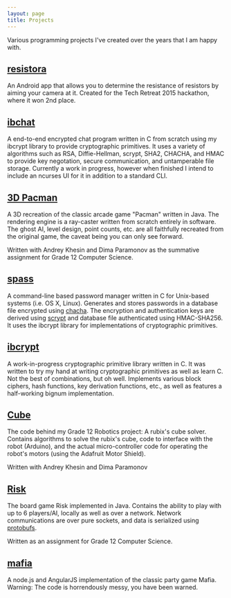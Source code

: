```yaml
---
layout: page
title: Projects
---
```


Various programming projects I've created over the years that I am happy with.

[resistora](https://github.com/iburinoc/resistora)
---
An Android app that allows you to determine the resistance of resistors by
aiming your camera at it.  Created for the Tech Retreat 2015 hackathon, where
it won 2nd place.

[ibchat](https://github.com/iburinoc/ibchat)
---
A end-to-end encrypted chat program written in C from scratch using my ibcrypt
library to provide cryptographic primitives.  It uses a variety of algorithms
such as RSA, Diffie-Hellman, scrypt, SHA2, CHACHA, and HMAC to provide key
negotation, secure communication, and untamperable file storage.  Currently
a work in progress, however when finished I intend to include an ncurses UI
for it in addition to a standard CLI.

[3D Pacman](https://github.com/iburinoc/3D-Pacman)
---
A 3D recreation of the classic arcade game "Pacman" written in Java.
The rendering engine is a ray-caster written from scratch entirely in software.
The ghost AI, level design, point counts, etc. are all faithfully recreated from
the original game, the caveat being you can only see forward.

Written with Andrey Khesin and Dima Paramonov as the summative assignment for
Grade 12 Computer Science.

[spass](https://github.com/iburinoc/spass)
---
A command-line based password manager written in C for Unix-based systems
(i.e. OS X, Linux).
Generates and stores passwords in a database file encrypted using
[chacha](http://cr.yp.to/chacha/chacha-20080128.pdf).
The encryption and authentication keys are derived using
[scrypt](http://www.tarsnap.com/scrypt.html)
and database file authenticated using HMAC-SHA256.
It uses the ibcrypt library for implementations of cryptographic primitives.

[ibcrypt](https://github.com/iburinoc/ibcrypt)
---
A work-in-progress cryptographic primitive library written in C.
It was written to try my hand at writing cryptographic primitives as well as
learn C.
Not the best of combinations, but oh well.
Implements various block ciphers, hash functions, key derivation functions,
etc., as well as features a half-working bignum implementation.

[Cube](https://github.com/iburinoc/Cube)
---
The code behind my Grade 12 Robotics project: A rubix's cube solver.
Contains algorithms to solve the rubix's cube, code to interface
with the robot (Arduino), and the actual micro-controller code for
operating the robot's motors (using the Adafruit Motor Shield).

Written with Andrey Khesin and Dima Paramonov

[Risk](https://github.com/iburinoc/risk)
---
The board game Risk implemented in Java.  Contains the ability to play
with up to 6 players/AI, locally as well as over a network.
Network communications are over pure sockets,
and data is serialized using [protobufs](https://github.com/google/protobuf/).

Written as an assignment for Grade 12 Computer Science.

[mafia](https://github.com/iburinoc/Mafia)
---
A node.js and AngularJS implementation of the classic party game Mafia.
Warning: The code is horrendously messy, you have been warned.
